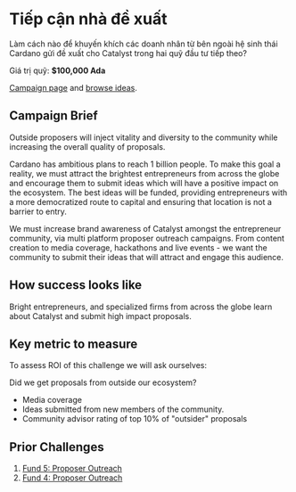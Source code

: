 # Tiếp cận nhà đề xuất

Làm cách nào để khuyến khích các doanh nhân từ bên ngoài hệ sinh thái Cardano gửi đề xuất cho Catalyst trong hai quỹ đầu tư tiếp theo?

Giá trị quỹ: **$100,000 Ada**

[Campaign page](https://cardano.ideascale.com/a/campaign-home/26105) and [browse ideas](https://cardano.ideascale.com/a/ideas/top/campaign-filter/byids/campaigns/26105/stage/unspecified).

## Campaign Brief
Outside proposers will inject vitality and diversity to the community while increasing the overall quality of proposals.

Cardano has ambitious plans to reach 1 billion people. To make this goal a reality, we must attract the brightest entrepreneurs from across the globe and encourage them to submit ideas which will have a positive impact on the ecosystem. The best ideas will be funded, providing entrepreneurs with a more democratized route to capital and ensuring that location is not a barrier to entry.

We must increase brand awareness of Catalyst amongst the entrepreneur community, via multi platform proposer outreach campaigns. From content creation to media coverage, hackathons and live events - we want the community to submit their ideas that will attract and engage this audience.

## How success looks like

Bright entrepreneurs, and specialized firms from across the globe learn about Catalyst and submit high impact proposals.

## Key metric to measure

To assess ROI of this challenge we will ask ourselves:

Did we get proposals from outside our ecosystem?

- Media coverage
- Ideas submitted from new members of the community.
- Community advisor rating of top 10% of "outsider" proposals

## Prior Challenges

1. [Fund 5: Proposer Outreach](https://cardano.ideascale.com/a/campaign-home/25943)
2. [Fund 4: Proposer Outreach](https://cardano.ideascale.com/a/campaign-home/25871)